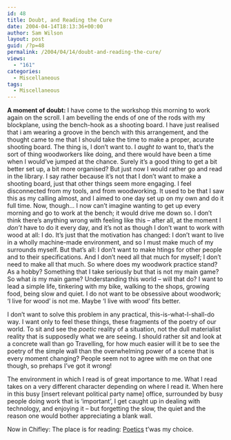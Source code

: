 ```yaml
---
id: 48
title: Doubt, and Reading the Cure
date: 2004-04-14T18:13:36+00:00
author: Sam Wilson
layout: post
guid: /?p=48
permalink: /2004/04/14/doubt-and-reading-the-cure/
views:
  - "161"
categories:
  - Miscellaneous
tags:
  - Miscellaneous
---
```

**A moment of doubt:** I have come to the workshop this morning to work again on the scroll. I am bevelling the ends of one of the rods with my blockplane, using the bench-hook as a shooting board. I have just realised that i am wearing a groove in the bench with this arrangement, and the thought came to me that I should take the time to make a proper, acurate shooting board. The thing is, I don’t want to. I _aught to_ want to, that’s the sort of thing woodworkers like doing, and there would have been a time when I would’ve jumped at the chance. Surely it’s a good thing to get a bit better set up, a bit more organised? But just now I would rather go and read in the library. I say rather because it’s not that I don’t want to make a shooting board, just that other things seem more engaging. I feel disconnected from my tools, and from woodworking. It used to be that I saw this as my calling almost, and I aimed to one day set up on my own and do it full time. Now, though… I now can’t imagine wanting to get up every morning and go to work at the bench; it would drive me down so. I don’t think there’s anything wrong with feeling like this &#8211; after all, at the moment I _don’t_ have to do it every day, and it’s not as though I don’t want to work with wood at all: I do. It’s just that the motivation has changed: I don’t want to live in a wholly machine-made environment, and so I must make much of my surrounds myself. But that’s all: I don’t want to make htings for other people and to their specifications. And I don’t need all that much for myself; I don’t need to make all that much. So where does my woodwork practice stand? As a hobby? Something that I take seriously but that is not my main game? So what _is_ my main game? Understanding this world &#8211; will that do? I want to lead a simple life, tinkering with my bike, walking to the shops, growing food, being slow and quiet. I do not want to be obsessive about woodwork; ‘I live for wood’ is not me. Maybe ‘I live with wood’ fits better.

I don’t want to solve this problem in any practical, this-is-what-I-shall-do way. I want only to feel these things, these fragments of the poetry of our world. To sit and see the _poetic_ reality of a situation, not the dull materialist reality that is supposedly what we are seeing. I should rather sit and look at a concrete wall than go Travelling, for how much easier will it be to see the poetry of the simple wall than the overwhelming power of a scene that is every moment changing? People seem not to agree with me on that one though, so prehaps I’ve got it wrong!

The environment in which I read is of great importance to me. What I read takes on a very different character depending on where I read it. When here in this busy [insert relevant political party name] office, surrounded by busy people doing work that is ‘important’, I get caught up in dealing with technology, and enjoying it &#8211; but forgetting the slow, the quiet and the reason one would bother appreciating a blank wall.

Now in Chifley: The place is for reading: [Poetics](index.php?p=23 "The Poetics of Space, by Gaston Bachelard") t’was my choice.
